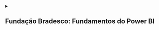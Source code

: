 <details>

  <summary>
    <h2>Fundação Bradesco: Fundamentos do Power BI</h2>
  </summary>

  <details>
    <summary>
      <h3>Introdução à Análise de Dados</h3>
    </summary>
    
```mermaid

mindmap
  **Estrutura**
      (Dados e Informações)
      (Visão Geral da Análise de Dados)
      (Principais Categorias da Análise de Dados)
      (Diferentes Funções Exercidas no Trabalho com Dados)
      (Tarefas de um Analista de Dados)
      (Usar o Power BI)
      (Blocos de Construção do Power BI)
      (Tour e uso do Serviço do Power BI)
```

<br>

  ### Data and Information

  <p>Em um mundo cada vez mais competitivo e digitalizado, a organização dos dados e informações é uma ação imprescíndivel no mundo das pessoas e das corporações. Com esses dados, é possível entender tendências de comportamento do passado, do presente e do futuro, de modo que torna possível a interpretação do mundo ao redor abarrotado de incertezas e complexidades: é o fim da vida pacata, do mundo simples e previsível, do mundo estático e seguro!. Portanto, saber absover esse conteúdo e importá-lo para o mundo dos bits e superar limitações biológicas e motoras.</p>

  <p>Como nada não é tão simples quanto parece, é necessário também ir além. Não basta apenas angariar dados e informações, pois, conhecimento sem ação é apenas lentidão dos dados em vão, não resolve dificuldade, pois o pensar somente é uma nulidade. Por fim, é necessário compreender e agir por sobre o mundo: não basta passivo ser, é necessário muito se mover.</p>


  #### Questions

  ##### 1. Como as empresas podem garantir que os dados coletados sejam precisos e relevantes para suas estratégias de negócios?
  ##### 2. Quais são os principais desafios enfrentados pelos analistas de dados ao tentar transformar dados em narrativas significativas?
  ##### 3. De que maneira a cultura organizacional pode impactar a utilização dos dados nas decisões empresariais?
  ##### 4. Como a tecnologia pode facilitar a identificação de padrões e tendências nos dados coletados?
  ##### 5. O que pode ser feito para melhorar a colaboração entre analistas de dados e outros departamentos dentro da empresa?
  ##### 6. Como as mudanças nas regulamentações sobre privacidade de dados podem afetar as estratégias de coleta e análise de dados nas empresas?
  ##### 7. Quais métricas são mais importantes para avaliar o sucesso das campanhas de marketing baseadas em dados?
  ##### 8. De que forma as empresas podem utilizar os dados para criar uma experiência mais personalizada para seus clientes?

  #### Answers

  ##### 1. Através de uma narrativa precisa de dados, ou seja, que os dados sejam organizados e exibidos de maneira interpretável
  ##### 2. Os principais desafios são: é compreender e utilizar os dados obtidos de modo que eles possam ajudar a tomar decisões eficientes e precisas
  ##### 3. Se não houver uma cultura organizacional que esteja disposta e preparada para utilizar dados analíticos como base para decisões e abdicar dos instintos e experiências prévias, haverá conflitos constantes entres os dados gerados e as pessoas que discordam dos dados.
  ##### 4. Ela facilita através da digitalização dos processos e organizações dos dados com a capacidade de processamento infinitamente maior do que qualquer pessoa.
  ##### 5. Através de um plano de ação que una os dois lados, de modo que eles possam desde o começo estar em uníssono para resolver os problemas utilizando as memsmas ferramentas de análise e as mesmas fontes de dados.
  ##### 6. Elas afetam no sentido de que uma análise de dados de um perfil pode se tornar menos personalizado e único, tornando ações e produtos mais genéricos e imprecisos.
  ##### 7. Proporção entre a campanha feita e pessoas que se engajaram financeiramente, aumento da consciência da marca e de seu "valor ideal agregado" junto ao público, uma boa reputação perante ao público-alvo e o dimensionamento do boca-a-boca, ou seja, o quão grande foi o burburinho gerado pela campanha.
  ##### 8. Recomendação de compras e de combos de serviços ou produtos que estão interligados e que se adequam ao uso do cliente, otimização de preços de forma a aumentar ou diminiur a margem conforme o cliente valoriza ou não tal produto/serviço.

<br>

### Data Analysis

<p>Para que as decições baseadas em dados tenha o efeito desejado é necessário também uma cultural organizacional que esteja disposta a absorver esse novo moodo de agir e pensar. Não basta apenas forçar o comportamente em dezenas e centenas de pessoas, é preciso de convencê-las de fato da necessidade para a organização e a facilidade que esse novo modo de fazer as coisas irá trazer. Porém, haverá com certeza dores de crescimento para que essas ideias possas se solidificar.</p>

#### Questions

  ##### 1. Como as empresas podem garantir que suas narrativas de dados sejam facilmente acessíveis e compreensíveis para todos os colaboradores?
  ##### 2. De que forma a integração das narrativas de dados nas interações regulares pode impactar a cultura da empresa?
  ##### 3. Quais estratégias podem ser utilizadas para identificar o público-alvo ideal para cada narrativa de dados?

#### Answers

  ##### 1. É preciso de convencê-las de fato da necessidade para a organização e a facilidade que esse novo modo de fazer as coisas irá trazer. Porém, haverá com certeza dores de crescimento para que essas ideias possas se solidificar na mente das pessoas: sempre busque previamente esclarecer as vantagens e os percalços que acontecerão.

  ##### 2. Pode impactar em criar incertezas para os colaboradoes internos e outras pessoas externas, pois mudanças sempre serão mal vistas por muitos, mesmo que seja para melhor. Portanto, a liderança precisa ter certeza e precisão ao decidir implantar uma nova forma de organizar e fazer.
  
  ##### 3. Identificação de colaboradores comprometidos através da identificação do desempenho passado e avaliação de suas contribuições para as mudanças propostas para o futuro. Ou seja, o quão engajado ele está ou não nesse processo.


  </details>

</details>

